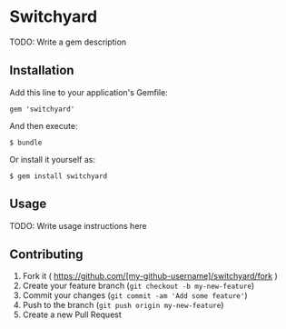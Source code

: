 # Switchyard

TODO: Write a gem description

## Installation

Add this line to your application's Gemfile:

    gem 'switchyard'

And then execute:

    $ bundle

Or install it yourself as:

    $ gem install switchyard

## Usage

TODO: Write usage instructions here

## Contributing

1. Fork it ( https://github.com/[my-github-username]/switchyard/fork )
2. Create your feature branch (`git checkout -b my-new-feature`)
3. Commit your changes (`git commit -am 'Add some feature'`)
4. Push to the branch (`git push origin my-new-feature`)
5. Create a new Pull Request
